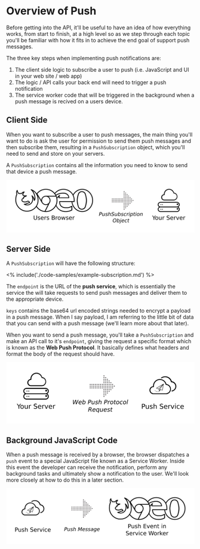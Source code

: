 ---
---
# Overview of Push

Before getting into the API, it'll be useful to have an idea of how everything
works, from start to finish, at a high level so as we step through each
topic you'll be familiar with how it fits in to achieve the end goal of
support push messages.

The three key steps when implementing push notifications are:

1. The client side logic to subscribe a user to push (i.e. JavaScript and UI
  in your web site / web app)
1. The logic / API calls your back end will need to trigger a push
  notification
1. The service worker code that will be triggered in the background when a push
  message is recived on a users device.

## Client Side

When you want to subscribe a user to push messages, the main thing you'll want
to do is ask the user for permission to send them push messages and
then subscribe them, resulting in a `PushSubscription` object, which
you'll need to send and store on your servers.

A `PushSubscription` contains all the information you need to know to send that
device a push message.

![Once a user is subscribed, the browser will give you a PushSubscription which you need to send and store on your server.](images/png-version/browser-to-server.png)

## Server Side

A `PushSubscription` will have the following structure:

<% include('./code-samples/example-subscription.md') %>

The `endpoint` is the URL of the **push service**, which is essentially the
service the will take requests to send push messages and deliver them to the
appropriate device.

`keys` contains the base64 url encoded strings needed to encrypt a payload in
a push message. When I say payload, I am referring to the little bit of data
that you can send with a push message (we'll learn more about that later).

When you want to send a push message, you'll take a `PushSubscription` and
make an API call to it's `endpoint`, giving the request a specific format
which is known as the **Web Push Protocol**. It basically defines what
headers and format the body of the request should have.

![When your server wishes to send a push message, it makes a web push protocol request to a push service.](images/png-version/server-to-push-service.png)

## Background JavaScript Code

When a push message is received by a browser, the browser dispatches a `push`
event to a special JavaScript file known as a Service Worker. Inside this event
the developer can receive the notification, perform any background tasks and
ultimately show a notification to the user. We'll look more closely at how
to do this in a later section.


![When a push message is sent from a push service to a users device, your service worker receives a push event.](images/png-version/push-service-to-sw-event.png)
